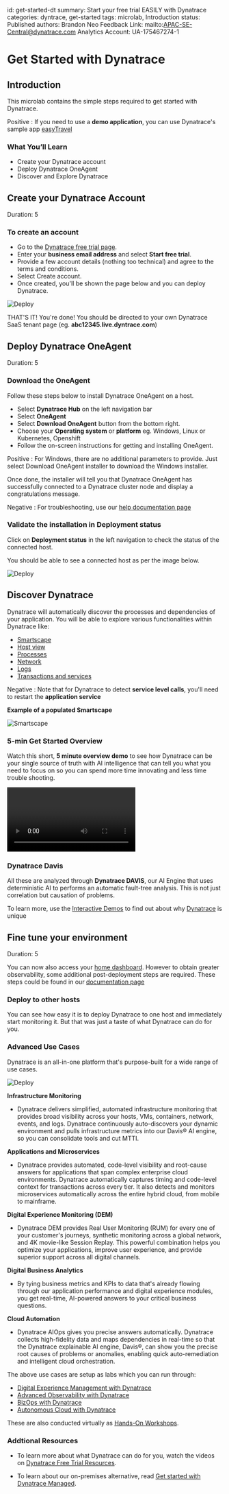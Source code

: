 id: get-started-dt
summary: Start your free trial EASILY with Dynatrace 
categories: dyntrace, get-started
tags: microlab, Introduction
status: Published 
authors: Brandon Neo
Feedback Link: mailto:APAC-SE-Central@dynatrace.com
Analytics Account: UA-175467274-1

# Get Started with Dynatrace
<!-- ------------------------ -->
## Introduction

This microlab contains the simple steps required to get started with Dynatrace. 

Positive
: If you need to use a **demo application**, you can use Dynatrace's sample app [easyTravel](https://community.dynatrace.com/community/display/DL/easyTravel)

### What You’ll Learn
- Create your Dynatrace account
- Deploy Dynatrace OneAgent
- Discover and Explore Dynatrace

<!-- ------------------------ -->
## Create your Dynatrace Account
Duration: 5

### To create an account

* Go to the [Dynatrace free trial page](https://www.dynatrace.com/trial/).
* Enter your **business email address** and select **Start free trial**.
* Provide a few account details (nothing too technical) and agree to the terms and conditions.
* Select Create account.
* Once created, you'll be shown the page below and you can deploy Dynatrace. 

![Deploy](assets/get-started/dynatrace/welcome-user.png)

THAT'S IT! You're done! You should be directed to your own Dynatrace SaaS tenant page (eg. **abc12345.live.dyntrace.com**)

<!-- ------------------------ -->
## Deploy Dynatrace OneAgent
Duration: 5

### Download the OneAgent

Follow these steps below to install Dynatrace OneAgent on a host.

* Select **Dynatrace Hub** on the left navigation bar
* Select **OneAgent** 
* Select **Download OneAgent** button from the bottom right.  
* Choose your **Operating system** or **platform** eg. Windows, Linux or Kubernetes, Openshift
* Follow the on-screen instructions for getting and installing OneAgent.

Positive
: For Windows, there are no additional parameters to provide. Just select Download OneAgent installer to download the Windows installer. 

Once done, the installer will tell you that Dynatrace OneAgent has successfully connected to a Dynatrace cluster node and display a congratulations message.

Negative
: For troubleshooting, use our [help documentation page](https://www.dynatrace.com/support/help/setup-and-configuration/dynatrace-oneagent/troubleshooting/troubleshoot-oneagent-installation/)

### Validate the installation in Deployment status

Click on **Deployment status** in the left navigation to check the status of the connected host. 

You should be able to see a connected host as per the image below.

![Deploy](assets/dem/download-deployment-status-1.png)

## Discover Dynatrace

Dynatrace will automatically discover the processes and dependencies of your application. You will be able to explore various functionalities within Dynatrace like:

* [Smartscape](https://www.dynatrace.com/support/help/how-to-use-dynatrace/smartscape/)
* [Host view](https://www.dynatrace.com/support/help/how-to-use-dynatrace/hosts/) 
* [Processes](https://www.dynatrace.com/support/help/how-to-use-dynatrace/process-groups/)
* [Network](https://www.dynatrace.com/support/help/how-to-use-dynatrace/networks/) 
* [Logs](https://www.dynatrace.com/support/help/how-to-use-dynatrace/log-monitoring/)
* [Transactions and services](https://www.dynatrace.com/support/help/how-to-use-dynatrace/transactions-and-services/)

Negative
: Note that for Dynatrace to detect **service level calls**, you'll need to restart the **application service**

**Example of a populated Smartscape**

![Smartscape](assets/dem/smartscape.png)

### 5-min Get Started Overview

Watch this short, **5 minute overview demo** to see how Dynatrace can be your single source of truth with AI intelligence that can tell you what you need to focus on so you can spend more time innovating and less time trouble shooting.

<video id="0ihCziAJ07U"></video>

### Dynatrace Davis

All these are analyzed through **Dynatrace DAVIS**, our AI Engine that uses deterministic AI to performs an automatic fault-tree analysis. This is not just correlation but causation of problems.

To learn more, use the [Interactive Demos](/interactive-demo) to find out about why [Dynatrace](https://www.dynatrace.com/platform/) is unique

<!-- ------------------------ -->
## Fine tune your environment
Duration: 5

You can now also access your [home dashboard](https://www.dynatrace.com/support/help/how-to-use-dynatrace/dashboards-and-charts/). However to obtain greater observability, some additional post-deployment steps are required. These steps could be found in our [documentation page](https://www.dynatrace.com/support/help/shortlink/section-get-started#step-4-fine-tune-your-environment)

### Deploy to other hosts 

You can see how easy it is to deploy Dynatrace to one host and immediately start monitoring it. But that was just a taste of what Dynatrace can do for you.

### Advanced Use Cases

Dynatrace is an all-in-one platform that's purpose-built for a wide range of use cases.

![Deploy](assets/get-started/dynatrace/all-in-one-platform.png)

**Infrastructure Monitoring** 
- Dynatrace delivers simplified, automated infrastructure monitoring that provides broad visibility across your hosts, VMs, containers, network, events, and logs. Dynatrace continuously auto-discovers your dynamic environment and pulls infrastructure metrics into our Davis® AI engine, so you can consolidate tools and cut MTTI.

**Applications and Microservices** 
- Dynatrace provides automated, code-level visibility and root-cause answers for applications that span complex enterprise cloud environments. Dynatrace automatically captures timing and code-level context for transactions across every tier. It also detects and monitors microservices automatically across the entire hybrid cloud, from mobile to mainframe.

**Digital Experience Monitoring (DEM)** 
- Dynatrace DEM provides Real User Monitoring (RUM) for every one of your customer's journeys, synthetic monitoring across a global network, and 4K movie-like Session Replay. This powerful combination helps you optimize your applications, improve user experience, and provide superior support across all digital channels.

**Digital Business Analytics**
- By tying business metrics and KPIs to data that's already flowing through our application performance and digital experience modules, you get real-time, AI-powered answers to your critical business questions.

**Cloud Automation**
- Dynatrace AIOps gives you precise answers automatically. Dynatrace collects high-fidelity data and maps dependencies in real-time so that the Dynatrace explainable AI engine, Davis®, can show you the precise root causes of problems or anomalies, enabling quick auto-remediation and intelligent cloud orchestration.

The above use cases are setup as labs which you can run through:
* [Digital Experience Management with Dynatrace](/workshops/dem)
* [Advanced Observability with Dynatrace](/workshops/advanced-observability)
* [BizOps with Dynatrace](/workshops/bizops)
* [Autonomous Cloud with Dynatrace](/workshops/autonomous-cloud)

These are also conducted virtually as [Hands-On Workshops](/schedule). 

### Addtional Resources

- To learn more about what Dynatrace can do for you, watch the videos on [Dynatrace Free Trial Resources](https://www.dynatrace.com/news/free-trial-resources/).

- To learn about our on-premises alternative, read [Get started with Dynatrace Managed](https://www.dynatrace.com/support/help/get-started/get-started-with-dynatrace-managed/).